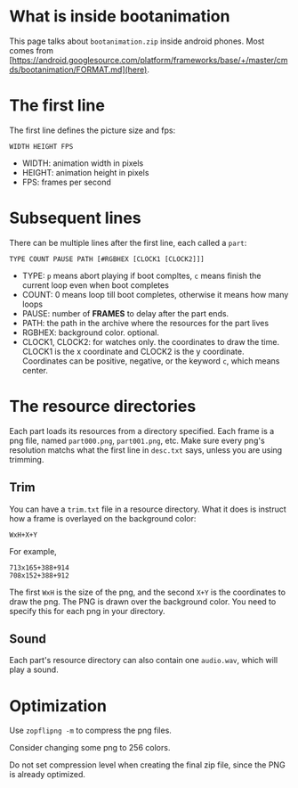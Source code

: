 What is inside bootanimation
============================
This page talks about `bootanimation.zip` inside android phones. Most comes from [https://android.googlesource.com/platform/frameworks/base/+/master/cmds/bootanimation/FORMAT.md](here).

The first line
==============
The first line defines the picture size and fps:

```
WIDTH HEIGHT FPS
```
- WIDTH: animation width in pixels
- HEIGHT: animation height in pixels
- FPS: frames per second

Subsequent lines
================
There can be multiple lines after the first line, each called a `part`:

```
TYPE COUNT PAUSE PATH [#RGBHEX [CLOCK1 [CLOCK2]]]
```
- TYPE: `p` means abort playing if boot compltes, `c` means finish the current loop even when boot completes
- COUNT: 0 means loop till boot completes, otherwise it means how many loops
- PAUSE: number of **FRAMES** to delay after the part ends.
- PATH: the path in the archive where the resources for the part lives
- RGBHEX: background color. optional.
- CLOCK1, CLOCK2: for watches only. the coordinates to draw the time. CLOCK1 is the x coordinate and CLOCK2 is the y coordinate. Coordinates can be positive, negative, or the keyword `c`, which means center.

The resource directories
========================
Each part loads its resources from a directory specified. Each frame is a png file, named `part000.png`, `part001.png`, etc. Make sure every png's resolution matchs what the first line in `desc.txt` says, unless you are using trimming.

Trim
----
You can have a `trim.txt` file in a resource directory. What it does is instruct how a frame is overlayed on the background color:

```
WxH+X+Y
```

For example,

```
713x165+388+914
708x152+388+912
```

The first `WxH` is the size of the png, and the second `X+Y` is the coordinates to draw the png. The PNG is drawn over the background color. You need to specify this for each png in your directory.

Sound
-----
Each part's resource directory can also contain one `audio.wav`, which will play a sound.


Optimization
============
Use `zopflipng -m` to compress the png files.

Consider changing some png to 256 colors.

Do not set compression level when creating the final zip file, since the PNG is already optimized.
